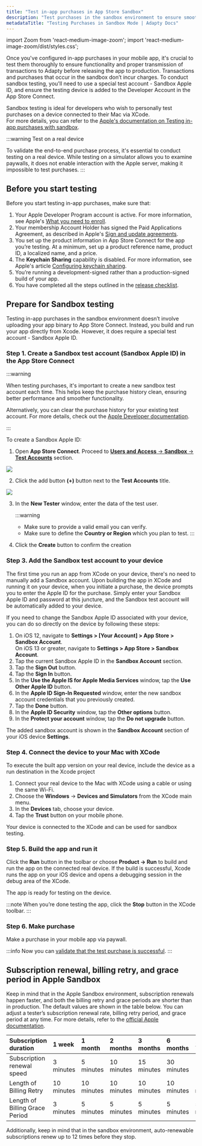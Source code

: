 ```yaml
---
title: "Test in-app purchases in App Store Sandbox"
description: "Test purchases in the sandbox environment to ensure smooth transactions."
metadataTitle: "Testing Purchases in Sandbox Mode | Adapty Docs"
---
```


import Zoom from 'react-medium-image-zoom';
import 'react-medium-image-zoom/dist/styles.css';

Once you've configured in-app purchases in your mobile app, it's crucial to test them thoroughly to ensure functionality and proper transmission of transactions to Adapty before releasing the app to production. Transactions and purchases that occur in the sandbox don’t incur charges. To conduct sandbox testing, you'll need to use a special test account - Sandbox Apple ID, and ensure the testing device is added to the Developer Account in the App Store Connect. 

Sandbox testing is ideal for developers who wish to personally test purchases on a device connected to their Mac via XCode.  
For more details, you can refer to the [Apple's documentation on Testing in-app purchases with sandbox](https://developer.apple.com/documentation/storekit/in-app_purchase/testing_in-app_purchases_with_sandbox).

:::warning
Test on a real device

To validate the end-to-end purchase process, it's essential to conduct testing on a real device. While testing on a simulator allows you to examine paywalls, it does not enable interaction with the Apple server, making it impossible to test purchases.
:::

## Before you start testing

Before you start testing in-app purchases, make sure that:

1. Your Apple Developer Program account is active. For more information, see Apple's [What you need to enroll](https://developer.apple.com/programs/enroll).
2. Your membership Account Holder has signed the Paid Applications Agreement, as described in Apple's [Sign and update agreements](https://developer.apple.com/help/app-store-connect/manage-agreements/sign-and-update-agreements).
3. You set up the product information in App Store Connect for the app you’re testing. At a minimum, set up a product reference name, product ID, a localized name, and a price.
4. The **Keychain Sharing** capability is disabled. For more information, see Apple's article [Configuring keychain sharing](https://developer.apple.com/documentation/xcode/configuring-keychain-sharing).
5. You’re running a development-signed rather than a production-signed build of your app. 
6. You have completed all the steps outlined in the [release checklist](release-checklist).

## Prepare for Sandbox testing

Testing in-app purchases in the sandbox environment doesn’t involve uploading your app binary to App Store Connect. Instead, you build and run your app directly from Xcode. However, it does require a special test account -  Sandbox Apple ID.

### Step 1. Create a Sandbox test account  (Sandbox Apple ID) in the App Store Connect

:::warning

When testing purchases, it's important to create a new sandbox test account each time. This helps keep the purchase history clean, ensuring better performance and smoother functionality.

Alternatively, you can clear the purchase history for your existing test account. For more details, check out the [Apple Developer documentation](https://developer.apple.com/documentation/storekit/in-app_purchase/testing_in-app_purchases_with_sandbox/#3894622).

:::

To create a Sandbox Apple ID:

1. Open **App Store Connect**. Proceed to [**Users and Access** → **Sandbox**  → **Test Accounts**](https://appstoreconnect.apple.com/access/users/sandbox) section.

   

<Zoom>
  <img src={require('./img/7c1fdd0-apple_test_account.webp').default}
  style={{
    border: '1px solid #727272', /* border width and color */
    width: '700px', /* image width */
    display: 'block', /* for alignment */
    margin: '0 auto' /* center alignment */
  }}
/>
</Zoom>



2. Click the add button  **(+)** button next to the **Test Accounts** title.

   

<Zoom>
  <img src={require('./img/57c3a7c-apple_new_test_account.webp').default}
  style={{
    border: '1px solid #727272', /* border width and color */
    width: '700px', /* image width */
    display: 'block', /* for alignment */
    margin: '0 auto' /* center alignment */
  }}
/>
</Zoom>



3. In the **New Tester** window, enter the data of the test user.

   :::warning
   - Make sure to provide a valid email you can verify.
   - Make sure to define the **Country or Region** which you plan to test.
   :::
4. Click the **Create** button to confirm the creation

### Step 3. Add the Sandbox test account to your device

The first time you run an app from XCode on your device, there's no need to manually add a Sandbox account. Upon building the app in XCode and running it on your device, when you initiate a purchase, the device prompts you to enter the Apple ID for the purchase. Simply enter your Sandbox Apple ID and password at this juncture, and the Sandbox test account will be automatically added to your device.

If you need to change the Sandbox Apple ID associated with your device, you can do so directly on the device by following these steps:

1. On iOS 12, navigate to **Settings > [Your Account] > App Store > Sandbox Account**.  
   On iOS 13 or greater, navigate to **Settings > App Store > Sandbox Account**.
2. Tap the current Sandbox Apple ID in the **Sandbox Account** section.
3. Tap the **Sign Out** button.
4. Tap the **Sign In** button.
5. In the **Use the Apple IS for Apple Media Services** window, tap the **Use Other Apple ID** button.
6. In the **Apple ID Sign-In Requested** window, enter the new sandbox account credentials that you previously created. 
7. Tap the **Done** button.
8. In the **Apple ID Security** window, tap the **Other options** button.
9. In the **Protect your account** window, tap the **Do not upgrade** button.

The added sandbox account is shown in the **Sandbox Account** section of your iOS device **Settings**.

### Step 4. Connect the device to your Mac with XCode

To execute the built app version on your real device, include the device as a run destination in the Xcode project

1. Connect your real device to the Mac with XCode using a cable or using the same Wi-Fi.
2. Choose the **Windows** -> **Devices and Simulators** from the XCode main menu.
3. In the **Devices** tab, choose your device.
4. Tap the **Trust** button on your mobile phone.

Your device is connected to the XCode and can be used for sandbox testing.

### Step 5. Build the app and run it

Click the **Run** button in the toolbar or choose **Product -> Run** to build and run the app on the connected real device. If the build is successful, Xcode runs the app on your iOS device and opens a debugging session in the debug area of the XCode. 

The app is ready for testing on the device.

:::note
When you’re done testing the app, click the **Stop** button in the XCode toolbar.
:::

### Step 6. Make purchase

Make a purchase in your mobile app via paywall.

:::info
Now you can [validate that the test purchase is successful](validate-test-purchases).
:::

## Subscription renewal, billing retry, and grace period in Apple Sandbox

Keep in mind that in the Apple Sandbox environment, subscription renewals happen faster, and both the billing retry and grace periods are shorter than in production. The default values are shown in the table below. You can adjust a tester’s subscription renewal rate, billing retry period, and grace period at any time. For more details, refer to the [official Apple documentation](https://developer.apple.com/help/app-store-connect/test-in-app-purchases/manage-sandbox-apple-account-settings/#edit-subscription-renewal-speed).

| Subscription duration          | 1 week     | 1 month    | 2 months   | 3 months   | 6 months   | 1 year     |
| :----------------------------- | :--------- | :--------- | :--------- | :--------- | :--------- | :--------- |
| Subscription renewal speed     | 3 minutes  | 5 minutes  | 10 minutes | 15 minutes | 30 minutes | 1 hour     |
| Length of Billing Retry        | 10 minutes | 10 minutes | 10 minutes | 10 minutes | 10 minutes | 10 minutes |
| Length of Billing Grace Period | 3 minutes  | 5 minutes  | 5 minutes  | 5 minutes  | 5 minutes  | 5 minutes  |

Additionally, keep in mind that in the sandbox environment, auto-renewable subscriptions renew up to 12 times before they stop.